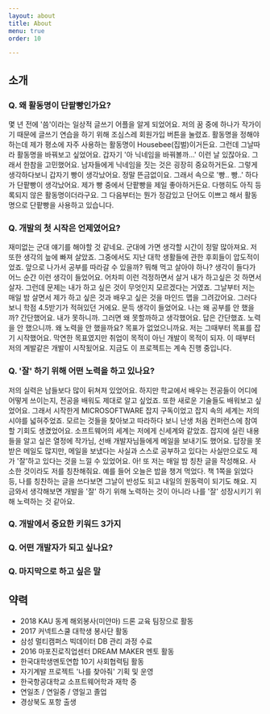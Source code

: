 ```yaml
---
layout: about
title: About
menu: true
order: 10

---
```


## 소개

### Q. 왜 활동명이 단팥빵인가요?

몇 년 전에 '씀'이라는 일상적 글쓰기 어플을 알게 되었어요. 저의 꿈 중에 하나가 작가이기 때문에 글쓰기 연습을 하기 위해 조심스레 회원가입 버튼을 눌렸죠. 활동명을 정해야 하는데 제가 평소에 자주 사용하는 활동명이 Housebee(집벌)이거든요. 그런데 그날따라 활동명을 바꿔보고 싶었어요. 갑자기 '아 닉네임을 바꿔볼까...' 이런 날 있잖아요. 그래서 한참을 고민했어요. 남자들에게 닉네임을 짓는 것은 굉장히 중요하거든요. 그렇게 생각하다보니 갑자기 빵이 생각났어요. 정말 뜬금없이요. 그래서 속으로 '빵.. 빵..' 하다가 단팥빵이 생각났어요. 제가 빵 중에서 단팥빵을 제일 좋아하거든요. 다행히도 아직 등록되지 않은 활동명이더라구요. 그 다음부터는 뭔가 정감있고 단어도 이쁘고 해서 활동명으로 단팥빵을 사용하고 있습니다.

### Q. 개발의 첫 시작은 언제였어요?

재미없는 군대 얘기를 해야할 것 같네요. 군대에 가면 생각할 시간이 정말 많아져요. 저 또한 생각의 늪에 빠져 살았죠. 그중에서도 지난 대학 생활들에 관한 후회들이 압도적이었죠. 앞으로 나가서 공부를 따라갈 수 있을까? 뭐해 먹고 살아야 하나? 생각이 들다가 어느 순간 이런 생각이 들었어요. 어차피 이런 걱정하면서 살거 내가 하고싶은 것 하면서 살자. 그런데 문제는 내가 하고 싶은 것이 무엇인지 모르겠다는 거였죠. 그날부터 저는 매일 밤 살면서 제가 하고 싶은 것과 배우고 싶은 것을 마인드 맵을 그려갔어요. 그러다보니 학점 4.5받기가 적혀있던 거에요. 문득 생각이 들었어요. 나는 왜 공부를 안 했을까? 간단했어요. 내가 못하니까. 그러면 왜 못할까하고 생각했어요. 답은 간단했죠. 노력을 안 했으니까. 왜 노력을 안 했을까요? 목표가 없었으니까요. 저는 그때부터 목표를 잡기 시작했어요. 막연한 목표였지만 취업이 목적이 아닌 개발이 목적이 되자. 이 때부터 저의 계발같은 개발이 시작됬어요. 지금도 이 프로젝트는 계속 진행 중입니다.

### Q. '잘' 하기 위해 어떤 노력을 하고 있나요?

저의 실력은 남들보다 많이 뒤쳐져 있었어요. 하지만 학교에서 배우는 전공들이 어디에 어떻게 쓰이는지, 전공을 배워도 제대로 알고 싶었죠. 또한 새로운 기술들도 배워보고 싶었어요. 그래서 시작한게 MICROSOFTWARE 잡지 구독이었고 잡지 속의 세계는 저의 시야를 넓혀주었죠. 모르는 것들을 찾아보고 따라하다 보니 난생 처음 컨퍼런스에 참여할 기회도 생겼었어요. 소프트웨어의 세계는 저에게 신세계와 같았죠. 잡지에 실린 내용들을 알고 싶은 열정에 작가님, 선배 개발자님들에게 메일을 보내기도 했어요. 답장을 못 받은 메일도 많지만, 메일을 보냈다는 사실과 스스로 공부하고 있다는 사실만으로도 제가 '잘'하고 있다는 것을 느낄 수 있었어요. 아! 또 저는 매일 밤 칭찬 글을 작성해요. 사소한 것이라도 저를 칭찬해줘요. 예를 들어 오늘은 밥을 챙겨 먹었다. 책 1쪽을 읽었다 등, 나를 칭찬하는 글을 쓰다보면 그날이 반성도 되고 내일의 원동력이 되기도 해요. 지금와서 생각해보면 개발을 '잘' 하기 위해 노력하는 것이 아니라 나를 '잘' 성장시키기 위해 노력하는 것 같아요.

### Q. 개발에서 중요한 키워드 3가지

### Q. 어떤 개발자가 되고 싶나요?

### Q. 마지막으로 하고 싶은 말


## 약력

+ 2018 KAU 동계 해외봉사(미얀마) 드론 교육 팀장으로 활동
+ 2017 커넥트스쿨 대학생 봉사단 활동
+ 삼성 멀티캠퍼스 빅데이터 DB 관리 과정 수료
+ 2016 마포진로직업센터 DREAM MAKER 멘토 활동
+ 한국대학생멘토연합 10기 사회협력팀 활동
+ 자기계발 프로젝트 '나를 찾아줘' 기획 및 운영
+ 한국항공대학교 소프트웨어학과 재학 중
+ 연일초 / 연일중 / 영일고 졸업
+ 경상북도 포항 출생